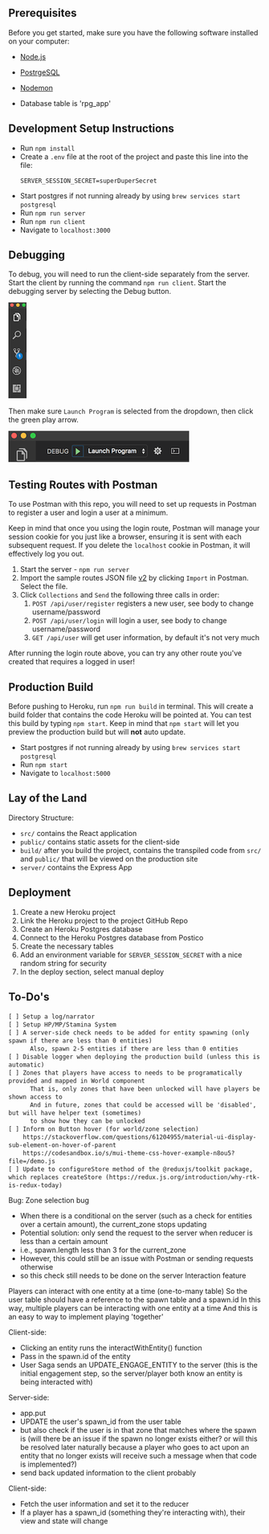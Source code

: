 ## Prerequisites

Before you get started, make sure you have the following software installed on your computer:

- [Node.js](https://nodejs.org/en/)
- [PostrgeSQL](https://www.postgresql.org/)
- [Nodemon](https://nodemon.io/)

- Database table is 'rpg_app'

## Development Setup Instructions

- Run `npm install`
- Create a `.env` file at the root of the project and paste this line into the file:
  ```
  SERVER_SESSION_SECRET=superDuperSecret
  ```
- Start postgres if not running already by using `brew services start postgresql`
- Run `npm run server`
- Run `npm run client`
- Navigate to `localhost:3000`

## Debugging

To debug, you will need to run the client-side separately from the server. Start the client by running the command `npm run client`. Start the debugging server by selecting the Debug button.

![VSCode Toolbar](documentation/images/vscode-toolbar.png)

Then make sure `Launch Program` is selected from the dropdown, then click the green play arrow.

![VSCode Debug Bar](documentation/images/vscode-debug-bar.png)

## Testing Routes with Postman

To use Postman with this repo, you will need to set up requests in Postman to register a user and login a user at a minimum.

Keep in mind that once you using the login route, Postman will manage your session cookie for you just like a browser, ensuring it is sent with each subsequent request. If you delete the `localhost` cookie in Postman, it will effectively log you out.

1. Start the server - `npm run server`
2. Import the sample routes JSON file [v2](./PostmanPrimeSoloRoutesv2.json) by clicking `Import` in Postman. Select the file.
3. Click `Collections` and `Send` the following three calls in order:
   1. `POST /api/user/register` registers a new user, see body to change username/password
   2. `POST /api/user/login` will login a user, see body to change username/password
   3. `GET /api/user` will get user information, by default it's not very much

After running the login route above, you can try any other route you've created that requires a logged in user!

## Production Build

Before pushing to Heroku, run `npm run build` in terminal. This will create a build folder that contains the code Heroku will be pointed at. You can test this build by typing `npm start`. Keep in mind that `npm start` will let you preview the production build but will **not** auto update.

- Start postgres if not running already by using `brew services start postgresql`
- Run `npm start`
- Navigate to `localhost:5000`

## Lay of the Land

Directory Structure:

- `src/` contains the React application
- `public/` contains static assets for the client-side
- `build/` after you build the project, contains the transpiled code from `src/` and `public/` that will be viewed on the production site
- `server/` contains the Express App

## Deployment

1. Create a new Heroku project
1. Link the Heroku project to the project GitHub Repo
1. Create an Heroku Postgres database
1. Connect to the Heroku Postgres database from Postico
1. Create the necessary tables
1. Add an environment variable for `SERVER_SESSION_SECRET` with a nice random string for security
1. In the deploy section, select manual deploy

## To-Do's

    [ ] Setup a log/narrator
    [ ] Setup HP/MP/Stamina System
    [ ] A server-side check needs to be added for entity spawning (only spawn if there are less than 0 entities)
          Also, spawn 2-5 entities if there are less than 0 entities
    [ ] Disable logger when deploying the production build (unless this is automatic)
    [ ] Zones that players have access to needs to be programatically provided and mapped in World component
          That is, only zones that have been unlocked will have players be shown access to
          And in future, zones that could be accessed will be 'disabled', but will have helper text (sometimes)
          to show how they can be unlocked
    [ ] Inform on Button hover (for world/zone selection)
        https://stackoverflow.com/questions/61204955/material-ui-display-sub-element-on-hover-of-parent
        https://codesandbox.io/s/mui-theme-css-hover-example-n8ou5?file=/demo.js
    [ ] Update to configureStore method of the @reduxjs/toolkit package, which replaces createStore (https://redux.js.org/introduction/why-rtk-is-redux-today)

Bug: Zone selection bug

- When there is a conditional on the server (such as a check for entities over a certain amount),
  the current_zone stops updating
- Potential solution: only send the request to the server when reducer is less than a certain amount
- i.e., spawn.length less than 3 for the current_zone
- However, this could still be an issue with Postman or sending requests otherwise
- so this check still needs to be done on the server
  Interaction feature

Players can interact with one entity at a time (one-to-many table)
So the user table should have a reference to the spawn table and a spawn.id
In this way, multiple players can be interacting with one entity at a time
And this is an easy to way to implement playing 'together'

Client-side:

- Clicking an entity runs the interactWithEntity() function
- Pass in the spawn.id of the entity
- User Saga sends an UPDATE_ENGAGE_ENTITY to the server
  (this is the initial engagement step, so the server/player both know an entity is being interacted with)

Server-side:

- app.put
- UPDATE the user's spawn_id from the user table
- but also check if the user is in that zone that matches where the spawn is
  (will there be an issue if the spawn no longer exists either?
  or will this be resolved later naturally because a player
  who goes to act upon an entity that no longer exists
  will receive such a message when that code is implemented?)
- send back updated information to the client probably

Client-side:

- Fetch the user information and set it to the reducer
- If a player has a spawn_id (something they're interacting with), their view and state will change
